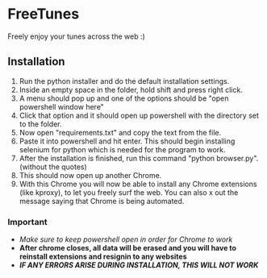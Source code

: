 # FreeTunes

Freely enjoy your tunes across the web :)

## Installation

1. Run the python installer and do the default installation settings.
2. Inside an empty space in the folder, hold shift and press right click.
3. A menu should pop up and one of the options should be "open powershell window here"
4. Click that option and it should open up powershell with the directory set to the folder.
5. Now open "requirements.txt" and copy the text from the file.
6. Paste it into powershell and hit enter. This should begin installing selenium for python
which is needed for the program to work.
7. After the installation is finished, run this command "python browser.py". (without the quotes)
8. This should now open up another Chrome.
9. With this Chrome you will now be able to install any Chrome extensions (like kproxy), to let
you freely surf the web. You can also x out the message saying that Chrome is being automated.

### Important

- *Make sure to keep powershell open in order for Chrome to work*
- **After chrome closes, all data will be erased and you will have to reinstall extensions and resignin to any websites**
- ***IF ANY ERRORS ARISE DURING INSTALLATION, THIS WILL NOT WORK***
